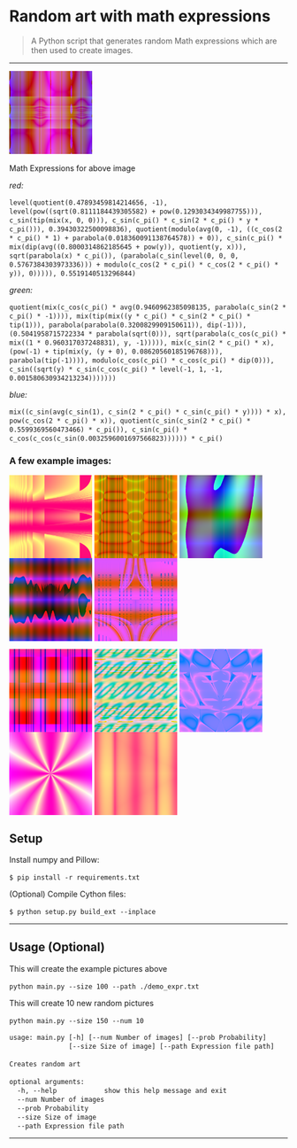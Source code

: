 # Random art with math expressions

> A Python script that generates random Math expressions which are then used to create images.

---

<img src="./images/image0.png" width="150">

Math Expressions for above image

_red:_

```
level(quotient(0.47893459814214656, -1), level(pow((sqrt(0.8111184439305582) + pow(0.1293034349987755))), c_sin(tip(mix(x, 0, 0))), c_sin(c_pi() * c_sin(2 * c_pi() * y * c_pi())), 0.39430322500098836), quotient(modulo(avg(0, -1), ((c_cos(2 * c_pi() * 1) + parabola(0.018360091138764578)) + 0)), c_sin(c_pi() * mix(dip(avg((0.8000314862185645 + pow(y)), quotient(y, x))), sqrt(parabola(x) * c_pi()), (parabola(c_sin(level(0, 0, 0, 0.5767384303973336))) + modulo(c_cos(2 * c_pi() * c_cos(2 * c_pi() * y)), 0))))), 0.5519140513296844)
```

_green:_

```
quotient(mix(c_cos(c_pi() * avg(0.9460962385098135, parabola(c_sin(2 * c_pi() * -1)))), mix(tip(mix((y * c_pi() * c_sin(2 * c_pi() * tip(1))), parabola(parabola(0.3200829909150611)), dip(-1))), (0.5041958715722334 * parabola(sqrt(0))), sqrt(parabola(c_cos(c_pi() * mix((1 * 0.960317037248831), y, -1))))), mix(c_sin(2 * c_pi() * x), (pow(-1) + tip(mix(y, (y + 0), 0.08620560185196768))), parabola(tip(-1)))), modulo(c_cos(c_pi() * c_cos(c_pi() * dip(0))), c_sin((sqrt(y) * c_sin(c_cos(c_pi() * level(-1, 1, -1, 0.001580630934213234)))))))
```

_blue:_

```
mix((c_sin(avg(c_sin(1), c_sin(2 * c_pi() * c_sin(c_pi() * y)))) * x), pow(c_cos(2 * c_pi() * x)), quotient(c_sin(c_sin(2 * c_pi() * 0.5599369560473466) * c_pi()), c_sin(c_pi() * c_cos(c_cos(c_sin(0.0032596001697566823)))))) * c_pi()
```

### A few example images:

<img align="center" src="./images/image1.png" width="150"> <img align="center" src="./images/image2.png" width="150"> <img align="center" src="./images/image3.png" width="150"> <img align="center" src="./images/image4.png" width="150"> <img align="center" src="./images/image5.png" width="150"> 

<img align="center" src="./images/image6.png" width="150"> <img align="center" src="./images/image7.png" width="150"> <img align="center" src="./images/image8.png" width="150"> <img align="center" src="./images/image9.png" width="150"> <img align="center" src="./images/image10.png" width="150">

## Setup

Install numpy and Pillow:

`$ pip install -r requirements.txt`


(Optional) Compile Cython files:

`$ python setup.py build_ext --inplace`

---

## Usage (Optional)

This will create the example pictures above

`python main.py --size 100 --path ./demo_expr.txt`


This will create 10 new random pictures

`python main.py --size 150 --num 10`

```
usage: main.py [-h] [--num Number of images] [--prob Probability]
               [--size Size of image] [--path Expression file path]

Creates random art

optional arguments:
  -h, --help            show this help message and exit
  --num Number of images
  --prob Probability
  --size Size of image
  --path Expression file path
```

---
